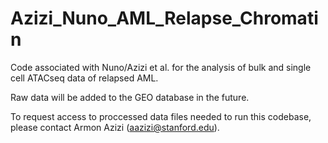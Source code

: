 # Azizi_Nuno_AML_Relapse_Chromatin
Code associated with Nuno/Azizi et al. for the analysis of bulk and single cell ATACseq data of relapsed AML.

Raw data will be added to the GEO database in the future. 

To request access to proccessed data files needed to run this codebase, please contact Armon Azizi (aazizi@stanford.edu).
